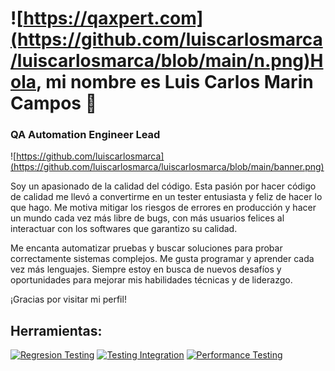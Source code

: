 # ![https://qaxpert.com](https://github.com/luiscarlosmarca/luiscarlosmarca/blob/main/n.png)Hola, mi nombre es Luis Carlos Marin Campos 👋
### QA Automation Engineer Lead 

![https://github.com/luiscarlosmarca](https://github.com/luiscarlosmarca/luiscarlosmarca/blob/main/banner.png)

Soy un apasionado de la calidad del código. Esta pasión por hacer código de calidad me llevó a convertirme en un tester entusiasta y feliz de hacer lo que hago. Me motiva mitigar los riesgos de errores en producción y hacer un mundo cada vez más libre de bugs, con más usuarios felices al interactuar con los softwares que garantizo su calidad.

Me encanta automatizar pruebas y buscar soluciones para probar correctamente sistemas complejos. Me gusta programar y aprender cada vez más lenguajes. Siempre estoy en busca de nuevos desafíos y oportunidades para mejorar mis habilidades técnicas y de liderazgo.

¡Gracias por visitar mi perfil!

## Herramientas:
[![Regresion Testing](https://img.shields.io/badge/RegresionTesting-999999?style=for-the-badge&logo=apple&logoColor=white&labelColor=101010)]()
[![Testing Integration](https://img.shields.io/badge/Swift-FA7343?style=for-the-badge&logo=swift&logoColor=white&labelColor=101010)]()
[![Performance Testing](https://img.shields.io/badge/Xcode-1575F9?style=for-the-badge&logo=xcode&logoColor=white&labelColor=101010)]()
